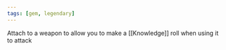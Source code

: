 ```yaml
---
tags: [gem, legendary]
---
```

Attach to a weapon to allow you to make a [[Knowledge]] roll when using it to attack
